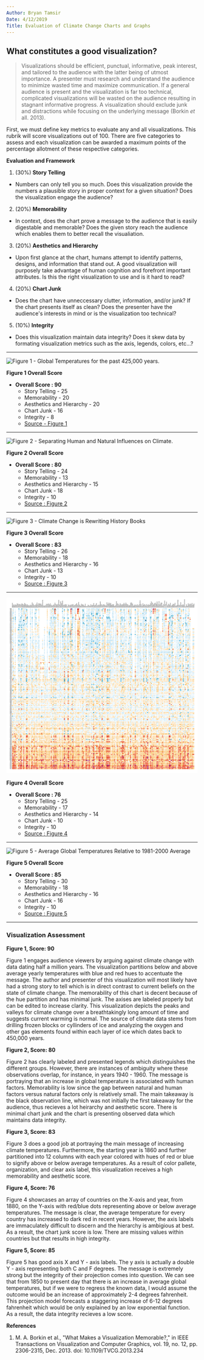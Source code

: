 ```yaml
---
Author: Bryan Tamsir
Date: 4/12/2019
Title: Evaluation of Climate Change Charts and Graphs
---
```


## What constitutes a good visualization? 

> Visualizations should be efficient, punctual, informative, peak interest, and tailored to the audience with the latter being of utmost importance. A presenter must research and understand the audience to minimize wasted time and maximize communication. If a general audience is present and the visualization is far too technical, complicated visualizations will be wasted on the audience resulting in stagnant informative progress. A visualization should exclude junk and distractions while focusing on the underlying message (Borkin *et* all. 2013). 

First, we must define key metrics to evaluate any and all visualizations. This rubrik will score visualizations out of 100. There are five categories to assess and each visualization can be awarded a maximum points of the percentage allotment of these respective categories. 

**Evaluation and Framework** 

1. (30%) **Story Telling** 
  + Numbers can only tell you so much. Does this visualization provide the numbers a plausible story in proper context for a given situation? Does the visualization engage the audience?   
2. (20%) **Memorability** 
  + In context, does the chart prove a message to the audience that is easily digestable and memorable? Does the given story reach the audience which enables them to better recall the visualiation. 
3. (20%) **Aesthetics and Hierarchy** 
  + Upon first glance at the chart, humans attempt to identify patterns, designs, and information that stand out. A good visualization will purposely take advantage of human cognition and forefront important attributes. Is this the right visualization to use and is it hard to read? 
4. (20%) **Chart Junk**
  + Does the chart have unneccessary clutter, information, and/or junk? If the chart presents itself as clean? Does the presenter have the audience's interests in mind or is the visualization too technical? 
5. (10%) **Integrity** 
  + Does this visualization maintain data integrity? Does it skew data by formating visualization metrics such as the axis, legends, colors, etc...? 



*** 



![Figure 1 - Global Temperatures for the past 425,000 years.](/Users/Bryan/Desktop/RProjects/against.jpg)

**Figure 1 Overall Score**

* **Overall Score : 90**
    + Story Telling - 25 
    + Memorability - 20
    + Aesthetics and Hierarchy - 20
    + Chart Junk - 16
    + Integrity - 8
    + [Source - Figure 1](http://petesplace-peter.blogspot.com/2007/04/global-temperature-variation-for-past.html) 

***

![Figure 2 - Separating Human and Natural Influences on Climate.](/Users/Bryan/Desktop/RProjects/humansnatural.png)

**Figure 2 Overall Score**

* **Overall Score : 80**
    + Story Telling - 24 
    + Memorability - 13
    + Aesthetics and Hierarchy - 15
    + Chart Junk - 18
    + Integrity - 10
    + [Source : Figure 2](https://archive.epa.gov/epa/climate-change-science/causes-climate-change.html)

***

![Figure 3 - Climate Change is Rewriting History Books](/Users/Bryan/Desktop/RProjects/coolmonths.jpg) 

**Figure 3 Overall Score**

* **Overall Score : 83**
    + Story Telling - 26 
    + Memorability - 18
    + Aesthetics and Hierarchy - 16
    + Chart Junk - 13
    + Integrity - 10
    + [Source : Figure 3](https://www.climatecentral.org/news/628-months-since-the-world-had-cool-month-21365)

***

![Figure 4 - Average Temperature by Country](https://github.com/btamsir/Data-Visualizations/blob/master/averagetemp.png) 

**Figure 4 Overall Score**

* **Overall Score : 76**
    + Story Telling - 25 
    + Memorability - 17
    + Aesthetics and Hierarchy - 14
    + Chart Junk - 10
    + Integrity - 10
    + [Source : Figure 4](https://www.ncdc.noaa.gov/sotc/global/201813)


***

![Figure 5 - Average Global Temperatures Relative to 1981-2000 Average](/Users/Bryan/Desktop/RProjects/voxprojected.jpg) 

**Figure 5 Overall Score**

* **Overall Score : 85**
    + Story Telling - 30 
    + Memorability - 18
    + Aesthetics and Hierarchy - 16
    + Chart Junk - 16
    + Integrity - 10
    + [Source : Figure 5](https://www.vox.com/2014/6/5/5779040/7-reasons-America-fail-global-warming)

***
### Visualization Assessment 

**Figure 1, Score: 90**

Figure 1 engages audience viewers by arguing against climate change with data dating half a million years. The visualization partitions below and above average yearly temperatures with blue and red hues to accentuate the message. The author and presenter of this visualization will most likely have had a strong story to tell which is in direct contrast to current beliefs on the state of climate change. The memorability of this chart is decent because of the hue partition and has minimal junk. The axises are labeled properly but can be edited to increase clarity. This visualization depicts the peaks and valleys for climate change over a breathtakingly long amount of time and suggests current warming is normal. The source of climate data stems from drilling frozen blocks or cyllinders of ice and analyzing the oxygen and other gas elements found within each layer of ice which dates back to 450,000 years.  

**Figure 2, Score: 80**

Figure 2 has clearly labeled and presented legends which distinguishes the different groups. However, there are instances of ambiguity where these observations overlap, for instance, in years 1940 - 1960. The message is portraying that an increase in global temperature is associated with human factors. Memorability is low since the gap between natural and human factors versus natural factors only is relatively small. The main takeaway is the black observation line, which was not initially the first takeaway for the audience, thus recieves a lot heirarchy and aesthetic score. There is minimal chart junk and the chart is presenting observed data which maintains data integrity. 

**Figure 3, Score: 83**

Figure 3 does a good job at portraying the main message of increasing climate temperatures. Furthermore, the starting year is 1860 and further partitioned into 12 columns with each year colored with hues of red or blue to signify above or below average temperatures. As a result of color pallete, organization, and clear axis label, this visualization receives a high memorability and aesthetic score. 


**Figure 4, Score: 76**

Figure 4 showcases an array of countries on the X-axis and year, from 1880, on the Y-axis with red/blue dots representing above or below average temperatures. The message is clear, the average temperature for every country has increased to dark red in recent years. However, the axis labels are immaculately difficult to discern and the hierarchy is ambigious at best. As a result, the chart junk score is low. There are missing values within countries but that results in high integrity. 

**Figure 5, Score: 85**

Figure 5 has good axis X and Y - axis labels. The y axis is actually a double Y - axis representing both C and F degrees. The message is extremely strong but the integrity of their projection comes into question. We can see that from 1850 to present day that there is an increase in average global temperatures, but if we were to regress the known data, I would assume the outcome would be an increase of approximately 2-4 degrees fahrenheit. This projection model forecasts a staggering increase of 6-12 degrees fahrenheit which would be only explained by an low exponential function. As a result, the data integrity recieves a low score. 





**References** 

1. M. A. Borkin et al., "What Makes a Visualization Memorable?," in IEEE Transactions on Visualization and Computer Graphics, vol. 19, no. 12, pp. 2306-2315, Dec. 2013.
doi: 10.1109/TVCG.2013.234

